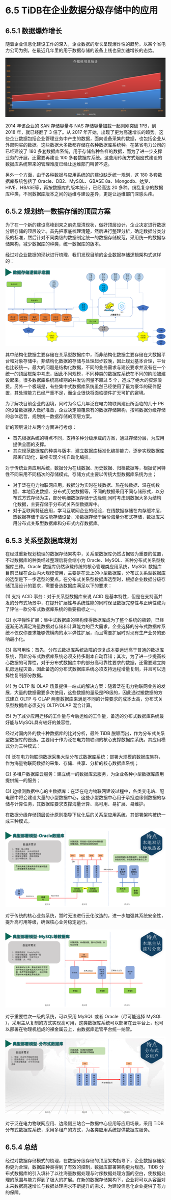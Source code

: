 # 6.5 TiDB在企业数据分级存储中的应用

## 6.5.1 数据爆炸增长
随着企业信息化建设工作的深入，企业数据的增长呈现爆炸性的趋势。以某个省电力公司为例，在最近几年里的用于数据存储的设备上线也呈加速增长的态势。

![img](../../res/session4/chapter6/tidb-in-enterprise-practices/1.png)

2014 年该企业的 SAN 存储容量与 NAS 存储容量加载一起刚刚突破 1PB，到 2018 年，就已经翻了 3 倍了。从 2017 年开始，出现了更为高速增长的趋势。这些企业数据包括企业管理业务中产生的数据，面向设备采集的数据，也包括企业从外部购买的数据。这些数据大多数都存储在各种数据库系统种。在某省电力公司的已经建设了 180 多套数据库系统，用于存储各种各样的数据，而为了进一步支撑业务的开展，还需要再建设 100 多套数据库系统。这些用传统方式烟囱式建设的数据库系统带来的管理难度已经让运维部门叫苦不迭。

另外一个方面，由于各种数据与应用系统的的建设缺乏统一规划，这 180 多套数据库系统包括了 Oracle、DB2、MySQL、GBASE 8a、Mongodb、达梦、HIVE、HBASE等，再按数据库的版本统计，已经高达 20 多种。纷乱复杂的数据库种类，不同数据库版本之间的运维与建设差异，更是让运维部门深感头疼。

## 6.5.2 规划统一数据存储的顶层方案
为了在一个新的建设高峰到来之前先厘清现状，做好顶层设计，企业决定进行数据分层存储的顶层设计。首先把家底梳理清楚，然后进行整理分析，确定数据分类分级的标准，然后针对不同类级的数据制定统一的数据存储规范，采用统一的数据存储架构，减少数据库的种类，统一数据库的版本。

经过对企业数据的现状进行梳理，我们发现目前的企业数据存储逻辑架构式这样的：

![img](../../res/session4/chapter6/tidb-in-enterprise-practices/2.png__thumbnail)


其中结构化数据主要存储在关系型数据库中，而非结构化数据主要存储在大数据平台和对象存储中。非结构化数据的存储与处理起步较晚，因此规划基本合理，平台也比较统一。最大的问题是结构化数据，不同的业务需求与建设要求并没有在一个统一的顶层框架中考虑，因此不同规模，不同种类的数据库系统在不同的阶段被建设起来。很多数据库系统高峰期的并发访问量不超过 5 个，造成了绝大的资源浪费。另外一个极端是，有些集中式数据库系统虽然已经使用了最为豪华的硬件配置，其处理能力已经严重不足，而企业很快将面临硬件扩无可扩的窘境。

为了解决目前企业的困境，同时为今后几年泛在电力物联网建设所面临的几十 PB 的设备数据接入做好准备，企业决定颠覆原有的数据存储架构，按照数据分级存储的总体远哲，规划统一数据存储的顶层方案。

新的顶层设计从两个方面进行考虑：
* 首先根据系统的特点不同，支持多种分级承载的方案，通过存储分层，为应用提供全面的支撑。
* 其次规范数据库的种类与版本，建立数据库标准化编排能力，逐步实现数据库部署自动化，最终实现全栈自动化编排。 

对于传统业务应用系统，数据分为在线数据、历史数据、归档数据等，根据访问特性不同采用不同档次的存储模式，存储方式主要以传统大型数据库系统为主；
* 对于泛在电力物联网应用，数据分为实时在线数据、热在线数据、温在线数据、本地历史数据、分布式历史数据等，不同的数据采用不同存储形式，以分布式方式存储为主，部分明细数据存储于边缘侧;同时考虑到数据大多为结构化数据，主要存储于分布式关系型数据库中。
* 对于互联网特征应用，学习互联网企业的经验，在线数据存储在内存缓冲层，热数据存储于高性能存储设备，冷数据存储于廉价海量分布式存储，数据库采用分布式关系型数据库和分布式内存数据库。

## 6.5.3 关系型数据库规划
在经过重新规划梳理的数据存储架构中，关系型数据库仍然占据较为重要的位置，不过数据库的种类经过整理后将会缩小为 Oracle、MySQL、某种分布式关系型数据库三种。Oracle 数据库仍然承载传统的核心管理类应用系统，MySQL 数据库目前已经在企业内大规模使用，主要是在云上的小型数据库，分布式关系型数据库的选型是下一步选型的要点。在分布式关系型数据库选型时，根据企业数据分级存储顶层设计的要求，需要备选数据库满足以下的要求：

(1)	支持 ACID 事务：对于关系型数据库来说 ACID 是基本特性，但是在支持高并发的分布式场景中，在提升扩展性与系统性能的同时保证数据完整性与正确性成为了评估一款分布式数据库系统的重要指标之一。

(2)	水平弹性扩展：集中式数据库的架构使得数据库成为了整个系统的瓶颈，已经逐渐无法满足海量数据对存储和计算能力的巨大需求。企业选择的分布式数据库系统不仅仅你要求能够做横向的水平弹性扩展，而且需要扩展时对现有生产业务的影响最小化。

(3)	高可用性：首先，分布式数据库系统故障的恢复成本要远远高于普通的数据库系统，因此分布式数据库系统必须支持多副本自动容错；其次，为了进一步提高核心数据的可靠性，对于分布式数据库中的部分高可靠性要求的数据，还需要建立跨机房远程灾备，因此备选的分布式数据库系统必须支持远程增量复制，并且可以选择性复制部分数据。

(4) 为 OLTP 和 OLAP 场景提供一站式的解决方案：随着泛在电力物联网业务的发展，大量的数据需要多次使用，这些数据的量级是PB级的，因此通过搬数据的方式建立 OLTP 与 OLAP 两套数据库来满足不同的计算要求的成本太高，分布式关系型数据库必须支持 OLTP/OLAP 混合计算。

(5)	为了减少应用迁移的工作量与今后运维的工作量，备选的分布式数据库系统最好能与MySQL具有较好的兼容性。


经过对国内外的数十种数据库的比对分析，最终 TiDB 脱颖而出，作为分布式关系型数据库的首选。主要用于作为泛在电力物联网的核心支撑数据库系统。其应用模式分为三种模式：

(1) 泛在电力物联网数据采集大型分布式数据库系统：部署大规模的数据库集群，作为海量物联网数据的采集、存储、共享、分析的核心数据库系统；

(2) 多租户数据库云服务：建立统一的数据库云服务，为企业各种小型数据库应用提供统一的服务；

(3) 边缘测数据中心的主数据库：在泛在电力物联网建设过程中，各类变电站、配电房中将会建设大量的小型数据中心，这些小型数据中心用于承担边缘侧数据的存储与计算任务，其数据库要求支撑海量计算、高可用、易扩展、易维护。



在数据分级存储顶层设计原则指导下优化后的关系型应用系统，其部署架构被统一成三种模式。

![img](../../res/session4/chapter6/tidb-in-enterprise-practices/3.png__thumbnail)


对于传统的核心业务系统，暂时无法进行云化改造的，进一步加强其系统安全性，提升高可用等级，确保核心业务稳定运行。

![img](../../res/session4/chapter6/tidb-in-enterprise-practices/4.png__thumbnail)

对于重要性次一级的系统，可以采用 MySQL 或者 Oracle（尽可能选择 MySQL ），采用主从复制的方式实现高可用，这类数据库系统可以部署在云平台上，也可以部署在物理机组成的裸金属云上，由数据库运管平台统一纳管。

![img](../../res/session4/chapter6/tidb-in-enterprise-practices/5.png__thumbnail)

对于泛在电力物联网应用、边缘侧三站合一数据中心应用等应用场景，采用 TiDB 分布式数据库系统，采用多租户的方式，为各类应用系统提供数据库服务。

## 6.5.4 总结
经过对数据存储模式的梳理，在数据分级存储的顶层架构指导下，企业数据存储架构更为合理，数据库种类得到了有效的控制，数据库部署架构更为规范。TiDB 分布式数据库的引入填补了以往海量数据处理与时序数据处理方面的空白，使数据处理的范围与能力得到了极大的扩展。在新的数据存储架构下，企业将可以从容面对未来数据高速增长与数据处理需求不断提升的需求，为建设信息化企业提供了有力的保障。


